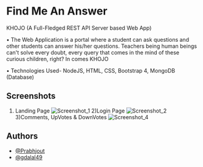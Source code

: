 
# Find Me An Answer

KHOJO (A Full-Fledged REST API Server based Web App)

• The Web Application is a portal where a student can ask questions and other
students can answer his/her questions. Teachers being human beings can't
solve every doubt, every query that comes in the mind of these curious
children, right? In comes KHOJO

• Technologies Used- NodeJS, HTML, CSS, Bootstrap 4, MongoDB (Database)


## Screenshots
1) Landing Page
![Screenshot_1](https://user-images.githubusercontent.com/54816974/147499052-97b10af0-768b-4999-bc71-5496c40fb581.jpg)
2)Login Page
![Screenshot_2](https://user-images.githubusercontent.com/54816974/147499060-64babd82-0325-4279-89a9-fa48b59e4cf5.jpg)
3)Comments, UpVotes & DownVotes
![Screenshot_4](https://user-images.githubusercontent.com/54816974/147499069-aea4b82f-1376-42ac-a753-d1634b08b960.jpg)

## Authors

- [@Prabhjout](https://github.com/Prabhjout)
- [@gdalal49](https://github.com/gdalal49)
